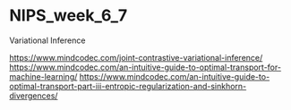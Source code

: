 # NIPS_week_6_7

Variational Inference

https://www.mindcodec.com/joint-contrastive-variational-inference/
https://www.mindcodec.com/an-intuitive-guide-to-optimal-transport-for-machine-learning/
https://www.mindcodec.com/an-intuitive-guide-to-optimal-transport-part-iii-entropic-regularization-and-sinkhorn-divergences/
